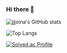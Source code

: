 ### Hi there 👋

![jjjoina's GitHub stats](https://github-readme-stats.vercel.app/api?username=jjjoina&show_icons=true&theme=default)

![Top Langs](https://github-readme-stats.vercel.app/api/top-langs/?username=jjjoina)

[![Solved.ac Profile](http://mazassumnida.wtf/api/v2/generate_badge?boj=ihnhwa8362)](https://solved.ac/ihnhwa8362)

<!--
**jjjoina/jjjoina** is a ✨ _special_ ✨ repository because its `README.md` (this file) appears on your GitHub profile.

Here are some ideas to get you started:

- 🔭 I’m currently working on ...
- 🌱 I’m currently learning ...
- 👯 I’m looking to collaborate on ...
- 🤔 I’m looking for help with ...
- 💬 Ask me about ...
- 📫 How to reach me: ...
- 😄 Pronouns: ...
- ⚡ Fun fact: ...
-->
